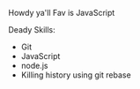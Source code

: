 Howdy ya'll
Fav is JavaScript

Deady Skills:
* Git 
* JavaScript
* node.js
* Killing history using git rebase
